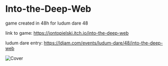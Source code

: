 # Into-the-Deep-Web

game created in 48h for ludum dare 48

link to game: https://jontopielski.itch.io/into-the-deep-web

ludum dare entry: https://ldjam.com/events/ludum-dare/48/into-the-deep-web

![Cover](https://user-images.githubusercontent.com/6269590/116945700-30f80b00-ac2d-11eb-8b54-b2f8e37da253.png)

